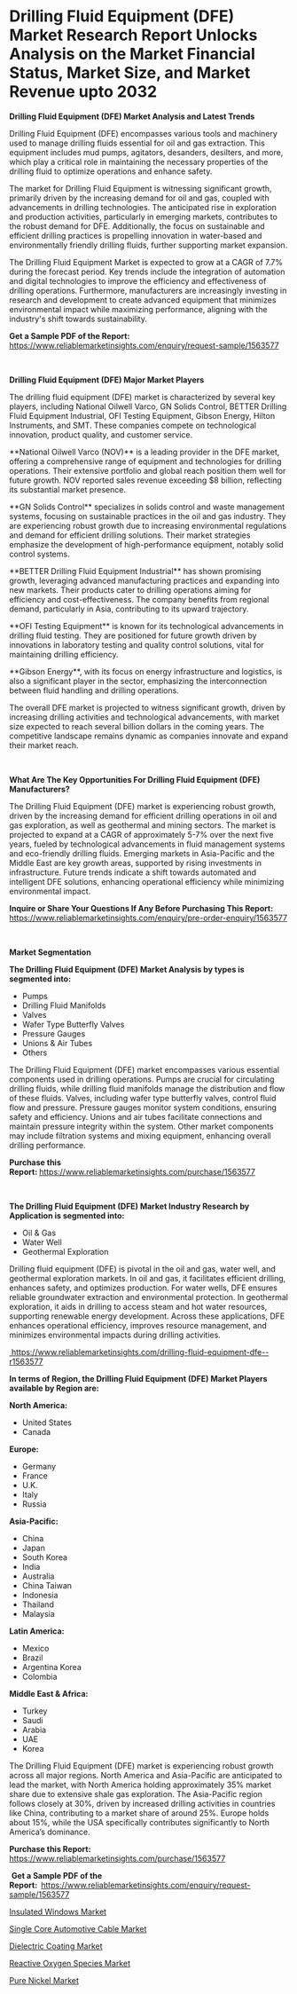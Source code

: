<p><h1>Drilling Fluid Equipment (DFE) Market Research Report Unlocks Analysis on the Market Financial Status, Market Size, and Market Revenue upto 2032</h1></p><p><strong>Drilling Fluid Equipment (DFE) Market Analysis and Latest Trends</strong></p>
<p><p>Drilling Fluid Equipment (DFE) encompasses various tools and machinery used to manage drilling fluids essential for oil and gas extraction. This equipment includes mud pumps, agitators, desanders, desilters, and more, which play a critical role in maintaining the necessary properties of the drilling fluid to optimize operations and enhance safety. </p><p>The market for Drilling Fluid Equipment is witnessing significant growth, primarily driven by the increasing demand for oil and gas, coupled with advancements in drilling technologies. The anticipated rise in exploration and production activities, particularly in emerging markets, contributes to the robust demand for DFE. Additionally, the focus on sustainable and efficient drilling practices is propelling innovation in water-based and environmentally friendly drilling fluids, further supporting market expansion.</p><p>The Drilling Fluid Equipment Market is expected to grow at a CAGR of 7.7% during the forecast period. Key trends include the integration of automation and digital technologies to improve the efficiency and effectiveness of drilling operations. Furthermore, manufacturers are increasingly investing in research and development to create advanced equipment that minimizes environmental impact while maximizing performance, aligning with the industry's shift towards sustainability.</p></p>
<p><strong>Get a Sample PDF of the Report:&nbsp;</strong> <a href="https://www.reliablemarketinsights.com/enquiry/request-sample/1563577?utm_campaign=2240&utm_medium=2&utm_source=Github&utm_content=ia&utm_term=28022025&utm_id=drilling-fluid-equipment-dfe">https://www.reliablemarketinsights.com/enquiry/request-sample/1563577</a></p>
<p>&nbsp;</p>
<p><strong>Drilling Fluid Equipment (DFE) Major Market Players</strong></p>
<p><p>The drilling fluid equipment (DFE) market is characterized by several key players, including National Oilwell Varco, GN Solids Control, BETTER Drilling Fluid Equipment Industrial, OFI Testing Equipment, Gibson Energy, Hilton Instruments, and SMT. These companies compete on technological innovation, product quality, and customer service.</p><p>**National Oilwell Varco (NOV)** is a leading provider in the DFE market, offering a comprehensive range of equipment and technologies for drilling operations. Their extensive portfolio and global reach position them well for future growth. NOV reported sales revenue exceeding $8 billion, reflecting its substantial market presence.</p><p>**GN Solids Control** specializes in solids control and waste management systems, focusing on sustainable practices in the oil and gas industry. They are experiencing robust growth due to increasing environmental regulations and demand for efficient drilling solutions. Their market strategies emphasize the development of high-performance equipment, notably solid control systems.</p><p>**BETTER Drilling Fluid Equipment Industrial** has shown promising growth, leveraging advanced manufacturing practices and expanding into new markets. Their products cater to drilling operations aiming for efficiency and cost-effectiveness. The company benefits from regional demand, particularly in Asia, contributing to its upward trajectory.</p><p>**OFI Testing Equipment** is known for its technological advancements in drilling fluid testing. They are positioned for future growth driven by innovations in laboratory testing and quality control solutions, vital for maintaining drilling efficiency.</p><p>**Gibson Energy**, with its focus on energy infrastructure and logistics, is also a significant player in the sector, emphasizing the interconnection between fluid handling and drilling operations. </p><p>The overall DFE market is projected to witness significant growth, driven by increasing drilling activities and technological advancements, with market size expected to reach several billion dollars in the coming years. The competitive landscape remains dynamic as companies innovate and expand their market reach.</p></p>
<p>&nbsp;</p>
<p><strong>What Are The Key Opportunities For Drilling Fluid Equipment (DFE) Manufacturers?</strong></p>
<p><p>The Drilling Fluid Equipment (DFE) market is experiencing robust growth, driven by the increasing demand for efficient drilling operations in oil and gas exploration, as well as geothermal and mining sectors. The market is projected to expand at a CAGR of approximately 5-7% over the next five years, fueled by technological advancements in fluid management systems and eco-friendly drilling fluids. Emerging markets in Asia-Pacific and the Middle East are key growth areas, supported by rising investments in infrastructure. Future trends indicate a shift towards automated and intelligent DFE solutions, enhancing operational efficiency while minimizing environmental impact.</p></p>
<p><strong>Inquire or Share Your Questions If Any Before Purchasing This Report:</strong> <a href="https://www.reliablemarketinsights.com/enquiry/pre-order-enquiry/1563577?utm_campaign=2240&utm_medium=2&utm_source=Github&utm_content=ia&utm_term=28022025&utm_id=drilling-fluid-equipment-dfe">https://www.reliablemarketinsights.com/enquiry/pre-order-enquiry/1563577</a></p>
<p>&nbsp;</p>
<p><strong>Market Segmentation</strong></p>
<p><strong>The Drilling Fluid Equipment (DFE) Market Analysis by types is segmented into:</strong></p>
<p><ul><li>Pumps</li><li>Drilling Fluid Manifolds</li><li>Valves</li><li>Wafer Type Butterfly Valves</li><li>Pressure Gauges</li><li>Unions & Air Tubes</li><li>Others</li></ul></p>
<p><p>The Drilling Fluid Equipment (DFE) market encompasses various essential components used in drilling operations. Pumps are crucial for circulating drilling fluids, while drilling fluid manifolds manage the distribution and flow of these fluids. Valves, including wafer type butterfly valves, control fluid flow and pressure. Pressure gauges monitor system conditions, ensuring safety and efficiency. Unions and air tubes facilitate connections and maintain pressure integrity within the system. Other market components may include filtration systems and mixing equipment, enhancing overall drilling performance.</p></p>
<p><strong>Purchase this Report:&nbsp;</strong><a href="https://www.reliablemarketinsights.com/purchase/1563577?utm_campaign=2240&utm_medium=2&utm_source=Github&utm_content=ia&utm_term=28022025&utm_id=drilling-fluid-equipment-dfe">https://www.reliablemarketinsights.com/purchase/1563577</a></p>
<p>&nbsp;</p>
<p><strong>The Drilling Fluid Equipment (DFE) Market Industry Research by Application is segmented into:</strong></p>
<p><ul><li>Oil & Gas</li><li>Water Well</li><li>Geothermal Exploration</li></ul></p>
<p><p>Drilling fluid equipment (DFE) is pivotal in the oil and gas, water well, and geothermal exploration markets. In oil and gas, it facilitates efficient drilling, enhances safety, and optimizes production. For water wells, DFE ensures reliable groundwater extraction and environmental protection. In geothermal exploration, it aids in drilling to access steam and hot water resources, supporting renewable energy development. Across these applications, DFE enhances operational efficiency, improves resource management, and minimizes environmental impacts during drilling activities.</p></p>
<p><a href="https://www.reliablemarketinsights.com/drilling-fluid-equipment-dfe--r1563577?utm_campaign=2240&utm_medium=2&utm_source=Github&utm_content=ia&utm_term=28022025&utm_id=drilling-fluid-equipment-dfe">&nbsp;https://www.reliablemarketinsights.com/drilling-fluid-equipment-dfe--r1563577</a></p>
<p><strong>In terms of Region, the Drilling Fluid Equipment (DFE) Market Players available by Region are:</strong></p>
<p>
    <p> <strong> North America: </strong>
        <ul>
            <li>United States</li>
            <li>Canada</li>
        </ul>
        </p> 
    <p> <strong> Europe: </strong>
        <ul>
            <li>Germany</li>
            <li>France</li>
            <li>U.K.</li>
            <li>Italy</li>
            <li>Russia</li>
        </ul>
        </p> 
    <p> <strong> Asia-Pacific: </strong>
        <ul>
            <li>China</li>
            <li>Japan</li>
            <li>South Korea</li>
            <li>India</li>
            <li>Australia</li>
            <li>China Taiwan</li>
            <li>Indonesia</li>
            <li>Thailand</li>
            <li>Malaysia</li>
        </ul>
        </p> 
    <p> <strong> Latin America: </strong>
        <ul>
            <li>Mexico</li>
            <li>Brazil</li>
            <li>Argentina Korea</li>
            <li>Colombia</li>
        </ul>
        </p> 
    <p> <strong> Middle East & Africa: </strong>
        <ul>
            <li>Turkey</li>
            <li>Saudi</li>
            <li>Arabia</li>
            <li>UAE</li>
            <li>Korea</li>
        </ul>
    </p>
    </p>
<p><p>The Drilling Fluid Equipment (DFE) market is experiencing robust growth across all major regions. North America and Asia-Pacific are anticipated to lead the market, with North America holding approximately 35% market share due to extensive shale gas exploration. The Asia-Pacific region follows closely at 30%, driven by increased drilling activities in countries like China, contributing to a market share of around 25%. Europe holds about 15%, while the USA specifically contributes significantly to North America’s dominance.</p></p>
<p><strong>Purchase this Report: </strong><a href="https://www.reliablemarketinsights.com/purchase/1563577?utm_campaign=2240&utm_medium=2&utm_source=Github&utm_content=ia&utm_term=28022025&utm_id=drilling-fluid-equipment-dfe">https://www.reliablemarketinsights.com/purchase/1563577</a></p>
<p>&nbsp;<strong>Get a Sample PDF of the Report:&nbsp;&nbsp;</strong><a href="https://www.reliablemarketinsights.com/enquiry/request-sample/1563577?utm_campaign=2240&utm_medium=2&utm_source=Github&utm_content=ia&utm_term=28022025&utm_id=drilling-fluid-equipment-dfe">https://www.reliablemarketinsights.com/enquiry/request-sample/1563577</a></p>
<p><strong></strong></p>
<p><p><a href="https://github.com/peggiputra7o/Market-Research-Report-List-1/blob/main/insulated-windows-market.md?utm_campaign=2240&utm_medium=2&utm_source=Github&utm_content=ia&utm_term=28022025&utm_id=drilling-fluid-equipment-dfe">Insulated Windows Market</a></p><p><a href="https://github.com/tafuaraasswn/Market-Research-Report-List-1/blob/main/single-core-automotive-cable-market.md?utm_campaign=2240&utm_medium=2&utm_source=Github&utm_content=ia&utm_term=28022025&utm_id=drilling-fluid-equipment-dfe">Single Core Automotive Cable Market</a></p><p><a href="https://github.com/anesimazikpd/Market-Research-Report-List-1/blob/main/dielectric-coating-market.md?utm_campaign=2240&utm_medium=2&utm_source=Github&utm_content=ia&utm_term=28022025&utm_id=drilling-fluid-equipment-dfe">Dielectric Coating Market</a></p><p><a href="https://github.com/donsonjupa/Market-Research-Report-List-1/blob/main/reactive-oxygen-species-market.md?utm_campaign=2240&utm_medium=2&utm_source=Github&utm_content=ia&utm_term=28022025&utm_id=drilling-fluid-equipment-dfe">Reactive Oxygen Species Market</a></p><p><a href="https://github.com/welidaeisya/Market-Research-Report-List-1/blob/main/pure-nickel-market.md?utm_campaign=2240&utm_medium=2&utm_source=Github&utm_content=ia&utm_term=28022025&utm_id=drilling-fluid-equipment-dfe">Pure Nickel Market</a></p></p>